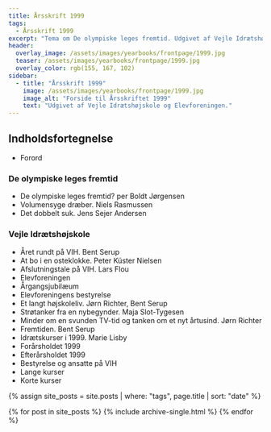 ```yaml
---
title: Årsskrift 1999
tags:
  - Årsskrift 1999
excerpt: "Tema om De olympiske leges fremtid. Udgivet af Vejle Idrætshøjskole og Elevforeningen."
header:
  overlay_image: /assets/images/yearbooks/frontpage/1999.jpg
  teaser: /assets/images/yearbooks/frontpage/1999.jpg
  overlay_color: rgb(155, 167, 102)
sidebar:
  - title: "Årsskrift 1999"
    image: /assets/images/yearbooks/frontpage/1999.jpg
    image_alt: "Forside til Årsskriftet 1999"
    text: "Udgivet af Vejle Idrætshøjskole og Elevforeningen."
---
```


## Indholdsfortegnelse

- Forord

### De olympiske leges fremtid

- De olympiske leges fremtid? per Boldt Jørgensen
- Volumensyge dræber. Niels Rasmussen
- Det dobbelt suk. Jens Sejer Andersen

### Vejle Idrætshøjskole

- Året rundt på VIH. Bent Serup
- At bo i en osteklokke. Peter Küster Nielsen
- Afslutningstale på VIH. Lars Flou
- Elevforeningen
- Årgangsjubilæum
- Elevforeningens bestyrelse
- Et langt højskoleliv. Jørn Richter, Bent Serup
- Strøtanker fra en nybegynder. Maja Slot-Tygesen
- Minder om en svunden TV-tid og tanken om et nyt årtusind. Jørn Richter
- Fremtiden. Bent Serup
- Idrætskurser i 1999. Marie Lisby
- Forårsholdet 1999
- Efterårsholdet 1999
- Bestyrelse og ansatte på VIH
- Lange kurser
- Korte kurser

{% assign site_posts = site.posts | where: "tags", page.title | sort: "date" %}

<div class="grid__wrapper">
  {% for post in site_posts %}
    {% include archive-single.html %}
  {% endfor %}
</div>
